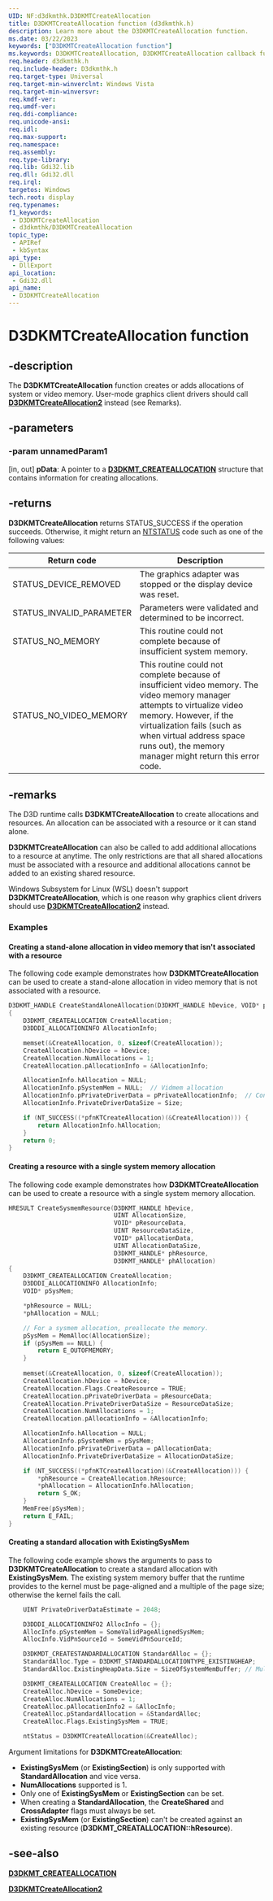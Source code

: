 ```yaml
---
UID: NF:d3dkmthk.D3DKMTCreateAllocation
title: D3DKMTCreateAllocation function (d3dkmthk.h)
description: Learn more about the D3DKMTCreateAllocation function.
ms.date: 03/22/2023
keywords: ["D3DKMTCreateAllocation function"]
ms.keywords: D3DKMTCreateAllocation, D3DKMTCreateAllocation callback function [Display Devices], OpenGL_Functions_dfd80d2b-c3c7-4aca-833c-153090153b96.xml, PFND3DKMT_CREATEALLOCATION, PFND3DKMT_CREATEALLOCATION callback, d3dkmthk/D3DKMTCreateAllocation, display.d3dkmtcreateallocation
req.header: d3dkmthk.h
req.include-header: D3dkmthk.h
req.target-type: Universal
req.target-min-winverclnt: Windows Vista
req.target-min-winversvr: 
req.kmdf-ver: 
req.umdf-ver: 
req.ddi-compliance: 
req.unicode-ansi: 
req.idl: 
req.max-support: 
req.namespace: 
req.assembly: 
req.type-library: 
req.lib: Gdi32.lib
req.dll: Gdi32.dll
req.irql: 
targetos: Windows
tech.root: display
req.typenames: 
f1_keywords:
 - D3DKMTCreateAllocation
 - d3dkmthk/D3DKMTCreateAllocation
topic_type:
 - APIRef
 - kbSyntax
api_type:
 - DllExport
api_location:
 - Gdi32.dll
api_name:
 - D3DKMTCreateAllocation
---
```


# D3DKMTCreateAllocation function

## -description

The **D3DKMTCreateAllocation** function creates or adds allocations of system or video memory. User-mode graphics client drivers should call [**D3DKMTCreateAllocation2**](nf-d3dkmthk-d3dkmtcreateallocation2.md) instead (see Remarks).

## -parameters

### -param unnamedParam1

[in, out] **pData**: A pointer to a [**D3DKMT_CREATEALLOCATION**](ns-d3dkmthk-_d3dkmt_createallocation.md) structure that contains information for creating allocations.

## -returns

**D3DKMTCreateAllocation** returns STATUS_SUCCESS if the operation succeeds. Otherwise, it might return an [NTSTATUS](/windows-hardware/drivers/kernel/ntstatus-values) code such as one of the following values:

| Return code | Description |
| ----------- | ----------- |
| STATUS_DEVICE_REMOVED     | The graphics adapter was stopped or the display device was reset. |
| STATUS_INVALID_PARAMETER  | Parameters were validated and determined to be incorrect. |
| STATUS_NO_MEMORY          | This routine could not complete because of insufficient system memory. |
| STATUS_NO_VIDEO_MEMORY    | This routine could not complete because of insufficient video memory. The video memory manager attempts to virtualize video memory. However, if the virtualization fails (such as when virtual address space runs out), the memory manager might return this error code. |  

## -remarks

The D3D runtime calls **D3DKMTCreateAllocation** to create allocations and resources. An allocation can be associated with a resource or it can stand alone.

**D3DKMTCreateAllocation** can also be called to add additional allocations to a resource at anytime. The only restrictions are that all shared allocations must be associated with a resource and additional allocations cannot be added to an existing shared resource.

Windows Subsystem for Linux (WSL) doesn't support **D3DKMTCreateAllocation**, which is one reason why graphics client drivers should use [**D3DKMTCreateAllocation2**](nf-d3dkmthk-d3dkmtcreateallocation2.md) instead.

### Examples

#### Creating a stand-alone allocation in video memory that isn't associated with a resource

The following code example demonstrates how **D3DKMTCreateAllocation** can be used to create a stand-alone allocation in video memory that is not associated with a resource.

```c
D3DKMT_HANDLE CreateStandAloneAllocation(D3DKMT_HANDLE hDevice, VOID* pPrivateAllocationInfo, UINT Size)
{
    D3DKMT_CREATEALLOCATION CreateAllocation;
    D3DDDI_ALLOCATIONINFO AllocationInfo;

    memset(&CreateAllocation, 0, sizeof(CreateAllocation));
    CreateAllocation.hDevice = hDevice;
    CreateAllocation.NumAllocations = 1;
    CreateAllocation.pAllocationInfo = &AllocationInfo;

    AllocationInfo.hAllocation = NULL;
    AllocationInfo.pSystemMem = NULL;  // Vidmem allocation
    AllocationInfo.pPrivateDriverData = pPrivateAllocationInfo;  // Contains format, size, and so on.
    AllocationInfo.PrivateDriverDataSize = Size;

    if (NT_SUCCESS((*pfnKTCreateAllocation)(&CreateAllocation))) {
        return AllocationInfo.hAllocation;
    }
    return 0;
}
```

#### Creating a resource with a single system memory allocation

The following code example demonstrates how **D3DKMTCreateAllocation** can be used to create a resource with a single system memory allocation.

```c
HRESULT CreateSysmemResource(D3DKMT_HANDLE hDevice, 
                             UINT AllocationSize, 
                             VOID* pResourceData, 
                             UINT ResourceDataSize,
                             VOID* pAllocationData, 
                             UINT AllocationDataSize,
                             D3DKMT_HANDLE* phResource,
                             D3DKMT_HANDLE* phAllocation)
{
    D3DKMT_CREATEALLOCATION CreateAllocation;
    D3DDDI_ALLOCATIONINFO AllocationInfo;
    VOID* pSysMem;

    *phResource = NULL;
    *phAllocation = NULL;

    // For a sysmem allocation, preallocate the memory.
    pSysMem = MemAlloc(AllocationSize);
    if (pSysMem == NULL) {
        return E_OUTOFMEMORY;
    }
 
    memset(&CreateAllocation, 0, sizeof(CreateAllocation));
    CreateAllocation.hDevice = hDevice;
    CreateAllocation.Flags.CreateResource = TRUE;
    CreateAllocation.pPrivateDriverData = pResourceData;
    CreateAllocation.PrivateDriverDataSize = ResourceDataSize;
    CreateAllocation.NumAllocations = 1;
    CreateAllocation.pAllocationInfo = &AllocationInfo;

    AllocationInfo.hAllocation = NULL;
    AllocationInfo.pSystemMem = pSysMem;
    AllocationInfo.pPrivateDriverData = pAllocationData;
    AllocationInfo.PrivateDriverDataSize = AllocationDataSize;

    if (NT_SUCCESS((*pfnKTCreateAllocation)(&CreateAllocation))) {
        *phResource = CreateAllocation.hResource;
        *phAllocation = AllocationInfo.hAllocation;
        return S_OK;
    }
    MemFree(pSysMem);
    return E_FAIL;
}
```

#### Creating a standard allocation with ExistingSysMem

The following code example shows the arguments to pass to **D3DKMTCreateAllocation** to create a standard allocation with **ExistingSysMem**. The existing system memory buffer that the runtime provides to the kernel must be page-aligned and a multiple of the page size; otherwise the kernel fails the call.

```c
    UINT PrivateDriverDataEstimate = 2048;

    D3DDDI_ALLOCATIONINFO2 AllocInfo = {};
    AllocInfo.pSystemMem = SomeValidPageAlignedSysMem;
    AllocInfo.VidPnSourceId = SomeVidPnSourceId;

    D3DKMDT_CREATESTANDARDALLOCATION StandardAlloc = {};
    StandardAlloc.Type = D3DKMT_STANDARDALLOCATIONTYPE_EXISTINGHEAP;
    StandardAlloc.ExistingHeapData.Size = SizeOfSystemMemBuffer; // Multiple of PAGE SIZE

    D3DKMT_CREATEALLOCATION CreateAlloc = {};
    CreateAlloc.hDevice = SomeDevice;
    CreateAlloc.NumAllocations = 1;
    CreateAlloc.pAllocationInfo2 = &AllocInfo;
    CreateAlloc.pStandardAllocation = &StandardAlloc;
    CreateAlloc.Flags.ExistingSysMem = TRUE;

    ntStatus = D3DKMTCreateAllocation(&CreateAlloc);
```

Argument limitations for **D3DKMTCreateAllocation**:

* **ExistingSysMem** (or **ExistingSection**) is only supported with **StandardAllocation** and vice versa.
* **NumAllocations** supported is 1.
* Only one of **ExistingSysMem** or **ExistingSection** can be set.
* When creating a **StandardAllocation**, the **CreateShared** and **CrossAdapter** flags must always be set.
* **ExistingSysMem**  (or **ExistingSection**) can't be created against an existing resource (**D3DKMT_CREATALLOCATION::hResource**).

## -see-also

[**D3DKMT_CREATEALLOCATION**](ns-d3dkmthk-_d3dkmt_createallocation.md)

[**D3DKMTCreateAllocation2**](nf-d3dkmthk-d3dkmtcreateallocation2.md)
